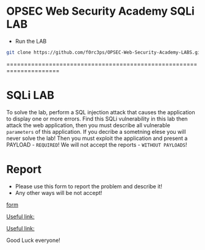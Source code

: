 # OPSEC Web Security Academy SQLi LAB

- Run the LAB
```bash
git clone https://github.com/f0rc3ps/OPSEC-Web-Security-Academy-LABS.git && cd OPSEC-Web-Security-Academy-LABS/SQLi/ && docker-compose up -d
```

=====================================================================
# SQLi LAB

To solve the lab, perform a SQL injection attack that causes the application to display one or more errors.
Find this SQLi vulnerability in this lab then attack the web application, then you must describe all vulnerable `parameters` of this application.
If you decribe a sometning elese you will never solve the lab!
Then you must exploit the application and present a PAYLOAD - `REQUIRED`! We will not accept the reports - `WITHOUT PAYLOADS`!



# Report
- Please use this form to report the problem and describe it!
- Any other ways will be not accept!

[form](https://github.com/f0rc3ps/OPSEC-Web-Security-Academy-LABS/blob/main/SQLi/report.txt)

[Useful link:](https://github.com/nu11secur1ty/G0BurpSQLmaPI)

[Useful link:](https://github.com/nu11secur1ty/Docker)

Good Luck everyone!
